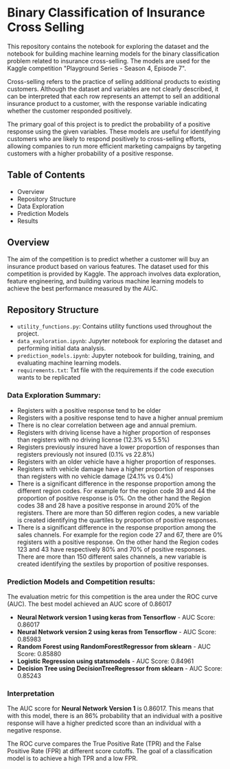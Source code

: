 # Binary Classification of Insurance Cross Selling

This repository contains the notebook for exploring the dataset and the notebook for building machine learning models for the binary classification problem related to insurance cross-selling. The models are used for the Kaggle competition "Playground Series - Season 4, Episode 7".

Cross-selling refers to the practice of selling additional products to existing customers. Although the dataset and variables are not clearly described, it can be interpreted that each row represents an attempt to sell an additional insurance product to a customer, with the response variable indicating whether the customer responded positively.

The primary goal of this project is to predict the probability of a positive response using the given variables. These models are useful for identifying customers who are likely to respond positively to cross-selling efforts, allowing companies to run more efficient marketing campaigns by targeting customers with a higher probability of a positive response.

## Table of Contents
 - Overview
 - Repository Structure
 - Data Exploration
 - Prediction Models
 - Results

## Overview
The aim of the competition is to predict whether a customer will buy an insurance product based on various features. The dataset used for this competition is provided by Kaggle. The approach involves data exploration, feature engineering, and building various machine learning models to achieve the best performance measured by the AUC.

## Repository Structure

 - `utility_functions.py`: Contains utility functions used throughout the project.
 - `data_exploration.ipynb`: Jupyter notebook for exploring the dataset and performing initial data analysis.
 - `prediction_models.ipynb`: Jupyter notebook for building, training, and evaluating machine learning models.
 - `requirements.txt`: Txt file with the requirements if the code execution wants to be replicated

### Data Exploration Summary:

- Registers with a positive response tend to be older
- Registers with a positive response tend to have a higher annual premium
- There is no clear correlation between age and annual premium.
- Registers with driving license have a higher proportion of responses than registers with no driving license (12.3% vs 5.5%)
- Registers previously insured have a lower proportion of responses than registers previously not insured (0.1% vs 22.8%)
- Registers with an older vehicle have a higher proportion of responses.
- Registers with vehicle damage have a higher proportion of responses than registers with no vehicle damage (24.1% vs 0.4%)
- There is a significant difference in the response proportion among the different region codes. For example for the region code 39 and 44 the proportion of positive response is 0%. On the other hand the Region codes 38 and 28 have a positive response in around 20% of the registers. There are more than 50 differen region codes, a new variable is created identifying the quartiles by proportion of positive responses.
- There is a significant difference in the response proportion among the sales channels. For example for the region code 27 and 67, there are 0% registers with a positive response. On the other hand the Region codes 123 and 43 have respectively 80% and 70% of positive responses. There are more than 150 different sales channels, a new variable is created identifying the sextiles by proportion of positive responses.

### Prediction Models and Competition results:

The evaluation metric for this competition is the area under the ROC curve (AUC). The best model achieved an AUC score of 0.86017

- **Neural Network version 1 using keras from Tensorflow** - AUC Score:  0.86017
- **Neural Network version 2 using keras from Tensorflow** - AUC Score:  0.85983
- **Random Forest using RandomForestRegressor from sklearn** - AUC Score: 0.85880
- **Logistic Regression using statsmodels** - AUC Score: 0.84961
- **Decision Tree using DecisionTreeRegressor from sklearn** - AUC Score: 0.85243

### Interpretation

The AUC score for **Neural Network Version 1** is 0.86017. This means that with this model, there is an 86% probability that an individual with a positive response will have a higher predicted score than an individual with a negative response.

The ROC curve compares the True Positive Rate (TPR) and the False Positive Rate (FPR) at different score cutoffs. The goal of a classification model is to achieve a high TPR and a low FPR.

